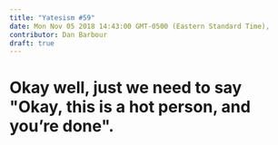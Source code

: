 ```yaml
---
title: "Yatesism #59"
date: Mon Nov 05 2018 14:43:00 GMT-0500 (Eastern Standard Time),
contributor: Dan Barbour
draft: true
---
```

# Okay well, just we need to say "Okay, this is a hot person, and you’re done".
